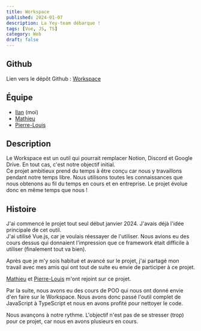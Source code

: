```yaml
---
title: Workspace
published: 2024-01-07
description: La Yey-team débarque !
tags: [Vue, JS, TS]
category: Web
draft: false
---
```


<!-- # Workspace -->

## Github

Lien vers le dépôt Github : [Workspace](https://github.com/yey-team/workspace)

## Équipe

- [Ilan](https://github.com/IlanOu) (moi)
- [Mathieu](https://github.com/math-pixel)
- [Pierre-Louis](https://github.com/P-Lrou)

## Description

Le Workspace est un outil qui pourrait remplacer Notion, Discord et Google Drive. En tout cas, c'est notre objectif initial.
<br/>
Ce projet ambitieux prend du temps à être conçu car nous y travaillons pendant notre temps libre.
Nous utilisons toutes les connaissances que nous obtenons au fil du temps en cours et en entreprise.
Le projet évolue donc en même temps que nous !

## Histoire

J'ai commencé le projet tout seul début janvier 2024. J'avais déjà l'idée principale de cet outil.
<br/>
J'ai utilisé Vue.js, car je voulais réessayer de l'utiliser. Nous avions eu des cours dessus qui donnaient l'impression que ce framework était difficile à utiliser (finalement tout va bien).

Après que je m'y sois habitué et avancé sur le projet, j'ai partagé mon travail avec mes amis qui ont tout de suite eu envie de participer à ce projet.

[Mathieu](https://github.com/math-pixel) et [Pierre-Louis](https://github.com/P-Lrou) m'ont rejoint sur ce projet.

Par la suite, nous avons eu des cours de POO qui nous ont donné envie d'en faire sur le Workspace. Nous avons donc passé l'outil complet de JavaScript à TypeScript et nous en avons profité pour nettoyer le code.

Nous avançons à notre rythme. L'objectif n'est pas de se stresser (trop) pour ce projet, car nous en avons plusieurs en cours.
